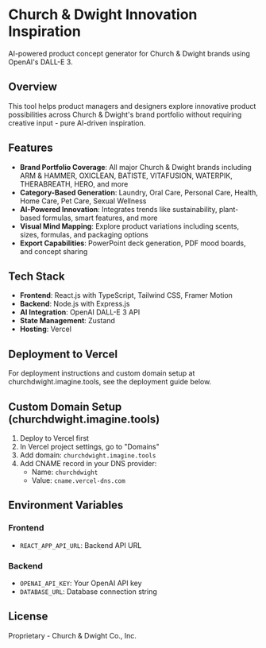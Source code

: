 # Church & Dwight Innovation Inspiration

AI-powered product concept generator for Church & Dwight brands using OpenAI's DALL-E 3.

## Overview

This tool helps product managers and designers explore innovative product possibilities across Church & Dwight's brand portfolio without requiring creative input - pure AI-driven inspiration.

## Features

- **Brand Portfolio Coverage**: All major Church & Dwight brands including ARM & HAMMER, OXICLEAN, BATISTE, VITAFUSION, WATERPIK, THERABREATH, HERO, and more
- **Category-Based Generation**: Laundry, Oral Care, Personal Care, Health, Home Care, Pet Care, Sexual Wellness
- **AI-Powered Innovation**: Integrates trends like sustainability, plant-based formulas, smart features, and more
- **Visual Mind Mapping**: Explore product variations including scents, sizes, formulas, and packaging options
- **Export Capabilities**: PowerPoint deck generation, PDF mood boards, and concept sharing

## Tech Stack

- **Frontend**: React.js with TypeScript, Tailwind CSS, Framer Motion
- **Backend**: Node.js with Express.js
- **AI Integration**: OpenAI DALL-E 3 API
- **State Management**: Zustand
- **Hosting**: Vercel

## Deployment to Vercel

For deployment instructions and custom domain setup at churchdwight.imagine.tools, see the deployment guide below.

## Custom Domain Setup (churchdwight.imagine.tools)

1. Deploy to Vercel first
2. In Vercel project settings, go to "Domains"
3. Add domain: `churchdwight.imagine.tools`
4. Add CNAME record in your DNS provider:
   - Name: `churchdwight`
   - Value: `cname.vercel-dns.com`

## Environment Variables

### Frontend
- `REACT_APP_API_URL`: Backend API URL

### Backend
- `OPENAI_API_KEY`: Your OpenAI API key
- `DATABASE_URL`: Database connection string

## License

Proprietary - Church & Dwight Co., Inc.